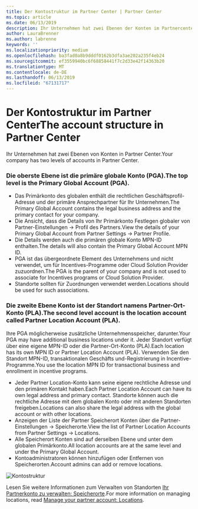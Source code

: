 ```yaml
---
title: Der Kontostruktur im Partner Center | Partner Center
ms.topic: article
ms.date: 06/13/2019
description: Ihr Unternehmen hat zwei Ebenen der Konten im Partnercenter an.
author: LauraBrenner
ms.author: labrenne
keywords: ''
ms.localizationpriority: medium
ms.openlocfilehash: ba3fad0a8b9dddf0162b3dfa3ae202a235f4eb24
ms.sourcegitcommit: ef3559940bc6f68858441f7c2d33e42f14363b20
ms.translationtype: MT
ms.contentlocale: de-DE
ms.lasthandoff: 06/13/2019
ms.locfileid: "67131717"
---
```

# <a name="the-account-structure-in-partner-center"></a><span data-ttu-id="bf876-103">Der Kontostruktur im Partner Center</span><span class="sxs-lookup"><span data-stu-id="bf876-103">The account structure in Partner Center</span></span>

<span data-ttu-id="bf876-104">Ihr Unternehmen hat zwei Ebenen von Konten in Partner Center.</span><span class="sxs-lookup"><span data-stu-id="bf876-104">Your company has two levels of accounts in Partner Center.</span></span> 

### <a name="the-top-level-is-the-primary-global-account-pga"></a><span data-ttu-id="bf876-105">Die oberste Ebene ist die primäre globale Konto (PGA).</span><span class="sxs-lookup"><span data-stu-id="bf876-105">The top level is the Primary Global Account (PGA).</span></span>

- <span data-ttu-id="bf876-106">Das Primärkonto des globalen enthält die rechtlichen Geschäftsprofil-Adresse und der primäre Ansprechpartner für Ihr Unternehmen.</span><span class="sxs-lookup"><span data-stu-id="bf876-106">The Primary Global Account contains the legal business address and the primary contact for your company.</span></span> 
- <span data-ttu-id="bf876-107">Die Ansicht, dass die Details von Ihr Primärkonto Festlegen globaler von Partner-Einstellungen -> Profil des Partners.</span><span class="sxs-lookup"><span data-stu-id="bf876-107">View the details of your Primary Global Account from Partner Settings -> Partner Profile.</span></span>
- <span data-ttu-id="bf876-108">Die Details werden auch die primären globale Konto MPN-ID enthalten.</span><span class="sxs-lookup"><span data-stu-id="bf876-108">The details will also contain the Primary Global Account MPN ID.</span></span> 
- <span data-ttu-id="bf876-109">PGA ist das übergeordnete Element des Unternehmens und nicht verwendet, um für Incentives-Programme oder Cloud Solution Provider zuzuordnen.</span><span class="sxs-lookup"><span data-stu-id="bf876-109">The PGA is the parent of your company and is not used to associate for Incentives programs or Cloud Solution Provider.</span></span> 
- <span data-ttu-id="bf876-110">Standorte sollten für Zuordnungen verwendet werden.</span><span class="sxs-lookup"><span data-stu-id="bf876-110">Locations should be used for such associations.</span></span>

### <a name="the-second-level-account-is-the-location-account-called-partner-location-account-pla"></a><span data-ttu-id="bf876-111">Die zweite Ebene Konto ist der Standort namens Partner-Ort-Konto (PLA).</span><span class="sxs-lookup"><span data-stu-id="bf876-111">The second level account is the location account called Partner Location Account (PLA).</span></span>

<span data-ttu-id="bf876-112">Ihre PGA möglicherweise zusätzliche Unternehmensspeicher, darunter.</span><span class="sxs-lookup"><span data-stu-id="bf876-112">Your PGA may have additional business locations under it.</span></span> <span data-ttu-id="bf876-113">Jeder Standort verfügt über eine eigene MPN-ID oder die Partner-Ort-Konto (PLA).</span><span class="sxs-lookup"><span data-stu-id="bf876-113">Each location has its own MPN ID or Partner Location Account (PLA).</span></span> <span data-ttu-id="bf876-114">Verwenden Sie den Standort MPN-ID, transaktionalen Geschäfts und-Registrierung in Incentive-Programme.</span><span class="sxs-lookup"><span data-stu-id="bf876-114">You use the location MPN ID for transactional business and enrollment in incentive programs.</span></span>

- <span data-ttu-id="bf876-115">Jeder Partner Location-Konto kann seine eigene rechtliche Adresse und den primären Kontakt haben.</span><span class="sxs-lookup"><span data-stu-id="bf876-115">Each Partner Location Account can have its own legal address and primary contact.</span></span> <span data-ttu-id="bf876-116">Standorte können auch die rechtliche Adresse mit dem globalen Konto oder mit anderen Standorten freigeben.</span><span class="sxs-lookup"><span data-stu-id="bf876-116">Locations can also share the legal address with the global account or with other locations.</span></span>
- <span data-ttu-id="bf876-117">Anzeigen der Liste der Partner Speicherort Konten über die Partner-Einstellungen -> Speicherorte.</span><span class="sxs-lookup"><span data-stu-id="bf876-117">View the list of Partner Location Accounts from Partner Settings -> Locations.</span></span>
- <span data-ttu-id="bf876-118">Alle Speicherort Konten sind auf derselben Ebene und unter dem globalen Primärkonto.</span><span class="sxs-lookup"><span data-stu-id="bf876-118">All location accounts are at the same level and under the Primary Global Account.</span></span>
- <span data-ttu-id="bf876-119">Kontoadministratoren können hinzufügen oder Entfernen von Speicherorten.</span><span class="sxs-lookup"><span data-stu-id="bf876-119">Account admins can add or remove locations.</span></span>

![Kontostruktur](images/accountstructure.png)

<span data-ttu-id="bf876-121">Lesen Sie weitere Informationen zum Verwalten von Standorten [Ihr Partnerkonto zu verwalten: Speicherorte](manage-locations.md).</span><span class="sxs-lookup"><span data-stu-id="bf876-121">For more information on managing locations, read [Manage your partner account: Locations](manage-locations.md).</span></span> 




















